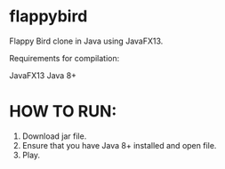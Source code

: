 # flappybird
Flappy Bird clone in Java using JavaFX13.

Requirements for compilation:

JavaFX13
Java 8+

# HOW TO RUN:

1. Download jar file.
2. Ensure that you have Java 8+ installed and open file.
3. Play.
